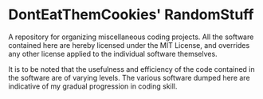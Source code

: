 # DontEatThemCookies' RandomStuff
A repository for organizing miscellaneous coding projects.
All the software contained here are hereby licensed under the MIT License, and overrides any other license applied to the individual software themselves.

It is to be noted that the usefulness and efficiency of the code contained in the software are of varying levels. The various software dumped here are indicative of my gradual progression in coding skill.
